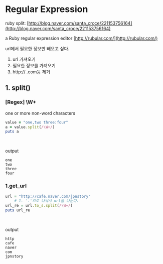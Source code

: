 # Regular Expression

ruby split: [http://blog.naver.com/santa_croce/221153756164](http://blog.naver.com/santa_croce/221153756164) <br>

a Ruby regular expression editor [http://rubular.com/](http://rubular.com/) <br>

url에서 필요한 정보만 빼오고 싶다. 
1. url 가져오기
2. 필요한 정보를 가져오기
3. http:// .com등 제거

## 1. split()

### [Regex] \W+ 
one or more non-word characters

```ruby
value = "one,two three:four"
a = value.split(/\W+/)
puts a
```
<br>

output

```
one
two
three
four
```
### 1.get_url

```ruby
url = "http://cafe.naver.com/jpnstory"
    # 1. '.'으로 나눠서 url을 나눈다.
url_re = url.to_s.split(/\W+/)    
puts url_re
```
<br>

output
```
http
cafe
naver
com
jpnstory
```